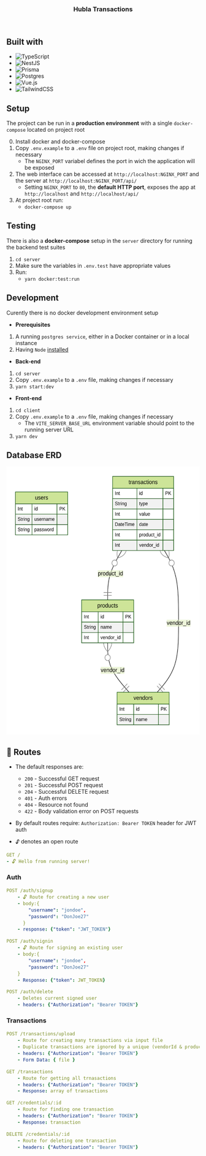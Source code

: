 <div align="center">

  <h3 align="center">
      Hubla Transactions
  </h3>
  <br />

</div>

## Built with

-   ![TypeScript](https://img.shields.io/badge/typescript-%23007ACC.svg?logo=typescript&logoColor=white&style=for-the-badge)
-   ![NestJS](https://img.shields.io/badge/nestjs-%23E0234E.svg?logo=nestjs&logoColor=white&style=for-the-badge)
-   ![Prisma](https://img.shields.io/badge/Prisma-3982CE?style=for-the-badge&logo=Prisma&logoColor=white)
-   ![Postgres](https://img.shields.io/badge/PostgreSQL-316192?style=for-the-badge&logo=postgresql&logoColor=white)
-   ![Vue.js](https://img.shields.io/badge/vuejs-%2335495e.svg?logo=vuedotjs&logoColor=%234FC08D&style=for-the-badge)
-   ![TailwindCSS](https://img.shields.io/badge/tailwindcss-%2338B2AC.svg?logo=tailwind-css&logoColor=white&style=for-the-badge)

## Setup

The project can be run in a **production environment** with a single `docker-compose` located on project root

0. Install docker and docker-compose
1. Copy `.env.example` to a `.env` file on project root, making changes if necessary
    - The `NGINX_PORT` variabel defines the port in wich the application will be exposed
2. The web interface can be accessed at `http://localhost:NGINX_PORT` and the server at `http://localhost:NGINX_PORT/api/`
    - Setting `NGINX_PORT` to `80`, the **default HTTP port**, exposes the app at `http://localhost` and `http://localhost/api/`
3. At project root run:
    - `docker-compose up`

## Testing

There is also a **docker-compose** setup in the `server` directory for running the backend test suites

1. `cd server`
2. Make sure the variables in `.env.test` have appropriate values
3. Run:
    - `yarn docker:test:run`

## Development

Curently there is no docker development environment setup

-   **Prerequisites**

1. A running `postgres service`, either in a Docker container or in a local instance
2. Having `Node` [installed](https://github.com/nvm-sh/nvm)

-   **Back-end**

1. `cd server`
2. Copy `.env.example` to a `.env` file, making changes if necessary
3. `yarn start:dev`

-   **Front-end**

1. `cd client`
2. Copy `.env.example` to a `.env` file, making changes if necessary
    - The `VITE_SERVER_BASE_URL` environment variable should point to the running server URL
3. `yarn dev`

## Database ERD

<img src="https://github.com/celso-patiri/hubla-transactions/blob/main/ERD.svg" alt="Logo" height="700">

## :rocket: Routes

-   The default responses are:

    -   `200` - Successful GET request
    -   `201` - Successful POST request
    -   `204` - Successful DELETE request
    -   `401` - Auth errors
    -   `404` - Resource not found
    -   `422` - Body validation error on POST requests

-   By default routes require: `Authorization: Bearer TOKEN` header for JWT auth
-   `🔓` denotes an open route

```yml
GET /
- 🔓 Hello from running server!
```

### Auth

```yml
POST /auth/signup
    - 🔓 Route for creating a new user
    - body:{
        "username": "jondoe",
        "password": "DonJoe27"
      }
    - response: {"token": "JWT_TOKEN"}
```

```yml
POST /auth/signin
    - 🔓 Route for signing an existing user
    - body:{
        "username": "jondoe",
        "password": "DonJoe27"
    }
    - Response: {"token": JWT_TOKEN}
```

```yml
POST /auth/delete
    - Deletes current signed user
    - headers: {"Authorization": "Bearer TOKEN"}
```

### Transactions

```yml
POST /transactions/upload
    - Route for creating many transactions via input file
    - Duplicate transactions are ignored by a unique (vendorId & productId & date) contraint
    - headers: {"Authorization": "Bearer TOKEN"}
    - Form Data: { file }
```

```yml
GET /transactions
    - Route for getting all trnasactions
    - headers: {"Authorization": "Bearer TOKEN"}
    - Response: array of transactions
```

```yml
GET /credentials/:id
    - Route for finding one transaction
    - headers: {"Authorization": "Bearer TOKEN"}
    - Response: transaction
```

```yml
DELETE /credentials/:id
    - Route for deleting one transaction
    - headers: {"Authorization": "Bearer TOKEN"}
```
